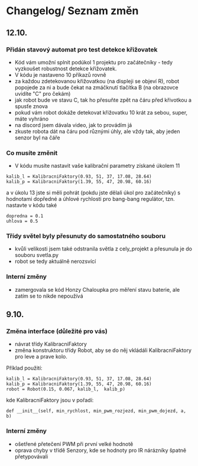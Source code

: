 # Changelog/ Seznam změn

## 12.10.

### Přidán stavový automat pro test detekce křižovatek

- Kód vám umožní splnit podúkol 1 projektu pro začátečníky - tedy vyzkoušet robustnost detekce křižovatek.
- V kódu je nastaveno 10 příkazů rovně
- za každou zdetekovanou křižovatkou (na displeji se objeví R), robot popojede za ni a bude čekat na zmáčknutí tlačítka B (na obrazovce uvidíte "C" pro čekám)
- jak robot bude ve stavu C, tak ho přesuňte zpět na čáru před křivotkou a spusťe znova
- pokud vám robot dokáže detekovat křižovatku 10 krát za sebou, super, máte vyhráno
- na discord jsem dávala video, jak to provádím já
- zkuste robota dát na čáru pod různými úhly, ale vždy tak, aby jeden senzor byl na čáře

### Co musíte změnit

- V kódu musíte nastavit vaše kalibrační parametry získané úkolem 11
```
kalib_l = KalibracniFaktory(0.93, 51, 37, 17.08, 28.64)
kalib_p = KalibracniFaktory(1.39, 55, 47, 20.98, 60.16)
```

a v úkolu 13 jste si měli pohrát (pokdu jste dělali úkol pro začátečníky) s hodnotami dopředné a úhlové rychlosti pro bang-bang regulátor, tzn. nastavte v kódu také
```
dopredna = 0.1
uhlova = 0.5
```

### Třídy světel byly přesunuty do samostatného souboru

- kvůli velikosti jsem také odstranila světla z cely_projekt a přesunula je do souboru svetla.py
- robot se tedy aktuálně nerozsvící

### Interní změny

- zamergovala se kód Honzy Chaloupka pro měření stavu baterie, ale zatím se to nikde nepoužívá


## 9.10.

### Změna interface (důležité pro vás)
- návrat třídy KalibracniFaktory
- změna konstruktoru třídy Robot, aby se do něj vkládáli KalibracniFaktory pro leve a prave kolo. 

Příklad použití:
```
kalib_l = KalibracniFaktory(0.93, 51, 37, 17.08, 28.64)
kalib_p = KalibracniFaktory(1.39, 55, 47, 20.98, 60.16)
robot = Robot(0.15, 0.067, kalib_l,  kalib_p)
``` 

kde KalibracniFaktory jsou v pořadí:

`def __init__(self, min_rychlost, min_pwm_rozjezd, min_pwm_dojezd, a, b)`

### Interní změny
- ošetřené přetečení PWM při první velké hodnotě
- oprava chyby v třídě Senzory, kde se hodnoty pro IR nárázníky špatně přetypovávali


